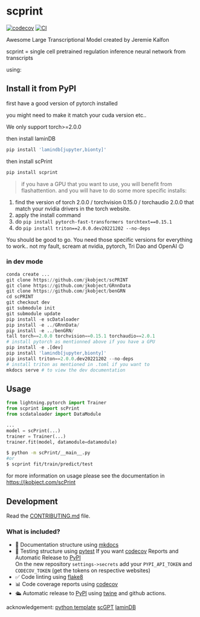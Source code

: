 
# scprint

[![codecov](https://codecov.io/gh/jkobject/scPRINT/branch/main/graph/badge.svg?token=scPRINT_token_here)](https://codecov.io/gh/jkobject/scPRINT)
[![CI](https://github.com/jkobject/scPRINT/actions/workflows/main.yml/badge.svg)](https://github.com/jkobject/scPRINT/actions/workflows/main.yml)

Awesome Large Transcriptional Model created by Jeremie Kalfon

scprint = single cell pretrained regulation inference neural network from transcripts

using: 


## Install it from PyPI

first have a good version of pytorch installed

you might need to make it match your cuda version etc..

We only support torch>=2.0.0

then install laminDB

```bash
pip install 'lamindb[jupyter,bionty]'
```

then install scPrint

```bash
pip install scprint
```
> if you have a GPU that you want to use, you will benefit from flashattention. and you will have to do some more specific installs:

1. find the version of torch 2.0.0 / torchvision 0.15.0 / torchaudio 2.0.0 that match your nvidia drivers in the torch website.
2. apply the install command
3. do `pip install pytorch-fast-transformers torchtext==0.15.1`
4. do `pip install triton==2.0.0.dev20221202 --no-deps`

You should be good to go. You need those specific versions for everything to work.. 
not my fault, scream at nvidia, pytorch, Tri Dao and OpenAI :wink:


### in dev mode

```python
conda create ...
git clone https://github.com/jkobject/scPRINT
git clone https://github.com/jkobject/GRnnData
git clone https://github.com/jkobject/benGRN
cd scPRINT
git checkout dev
git submodule init
git submodule update
pip install -e scDataloader
pip install -e ../GRnnData/
pip install -e ../benGRN/
tall torch==2.0.0 torchvision==0.15.1 torchaudio==2.0.1
# install pytorch as mentionned above if you have a GPU
pip install -e .[dev]
pip install 'lamindb[jupyter,bionty]'
pip install triton==2.0.0.dev20221202 --no-deps
# install triton as mentioned in .toml if you want to
mkdocs serve # to view the dev documentation
```

## Usage

```py
from lightning.pytorch import Trainer
from scprint import scPrint
from scdataloader import DataModule

...
model = scPrint(...)
trainer = Trainer(...)
trainer.fit(model, datamodule=datamodule)
```

```bash
$ python -m scPrint/__main__.py
#or
$ scprint fit/train/predict/test
```

for more information on usage please see the documentation in https://jkobject.com/scPrint

## Development

Read the [CONTRIBUTING.md](CONTRIBUTING.md) file.

### What is included?

- 📃 Documentation structure using [mkdocs](http://www.mkdocs.org)
- 🧪 Testing structure using [pytest](https://docs.pytest.org/en/latest/)
  If you want [codecov](https://about.codecov.io/sign-up/) Reports and Automatic Release to [PyPI](https://pypi.org)  
  On the new repository `settings->secrets` add your `PYPI_API_TOKEN` and `CODECOV_TOKEN` (get the tokens on respective websites)
- ✅ Code linting using [flake8](https://flake8.pycqa.org/en/latest/)
- 📊 Code coverage reports using [codecov](https://about.codecov.io/sign-up/)
- 🛳️ Automatic release to [PyPI](https://pypi.org) using [twine](https://twine.readthedocs.io/en/latest/) and github actions.


acknowledgement:
[python template](https://github.com/rochacbruno/python-project-template)
[scGPT]()
[laminDB]()
